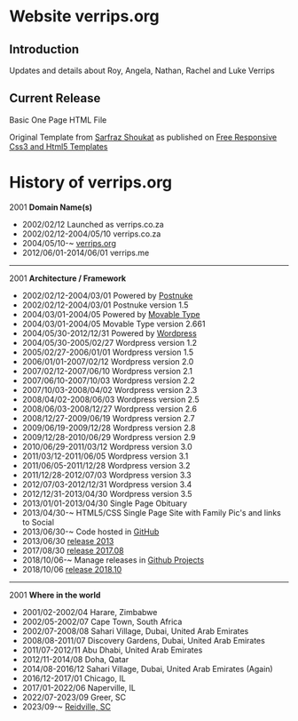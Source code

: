 Website verrips.org
===================

Introduction
------------
Updates and details about Roy, Angela, Nathan, Rachel and Luke Verrips


Current Release
---------------
Basic One Page HTML File

Original Template from [Sarfraz Shoukat](http://esarfraz.com) as published on [Free Responsive Css3 and Html5 Templates](http://www.html5xcss3.com/2012/07/html5-template-onepager-responsive.html)

History of verrips.org
======================

2001 <b>Domain Name(s)</b>

-   2002/02/12 Launched as verrips.co.za
-   2002/02/12-2004/05/10 verrips.co.za
-   2004/05/10-~ [verrips.org](https://verrips.org)
-   2012/06/01-2014/06/01 verrips.me

* * *

2001 <b>Architecture / Framework</b>

-   2002/02/12-2004/03/01 Powered by [Postnuke](http://postnuke.com)
-   2002/02/12-2004/03/01 Postnuke version 1.5
-   2004/03/01-2004/05 Powered by [Movable Type](https://www.movabletype.org)
-   2004/03/01-2004/05 Movable Type version 2.661
-   2004/05/30-2012/12/31 Powered by [Wordpress](http://wordpress.org)
-   2004/05/30-2005/02/27 Wordpress version 1.2
-   2005/02/27-2006/01/01 Wordpress version 1.5
-   2006/01/01-2007/02/12 Wordpress version 2.0
-   2007/02/12-2007/06/10 Wordpress version 2.1
-   2007/06/10-2007/10/03 Wordpress version 2.2
-   2007/10/03-2008/04/02 Wordpress version 2.3
-   2008/04/02-2008/06/03 Wordpress version 2.5
-   2008/06/03-2008/12/27 Wordpress version 2.6
-   2008/12/27-2009/06/19 Wordpress version 2.7
-   2009/06/19-2009/12/28 Wordpress version 2.8
-   2009/12/28-2010/06/29 Wordpress version 2.9
-   2010/06/29-2011/03/12 Wordpress version 3.0
-   2011/03/12-2011/06/05 Wordpress version 3.1
-   2011/06/05-2011/12/28 Wordpress version 3.2
-   2011/12/28-2012/07/03 Wordpress version 3.3
-   2012/07/03-2012/12/31 Wordpress version 3.4
-   2012/12/31-2013/04/30 Wordpress version 3.5
-   2013/01/01-2013/04/30 Single Page Obituary
-   2013/04/30-~ HTML5/CSS Single Page Site with Family Pic's and links to Social
-   2013/06/30-~ Code hosted in [GitHub](https://github.com/rverrips/verrips.org)
-   2013/06/30 [release 2013](https://github.com/rverrips/verrips.org/tree/2013)
-   2017/08/30 [release 2017.08](https://github.com/rverrips/verrips.org/tree/2017.08)
-   2018/10/06-~ Manage releases in [Github Projects](https://github.com/rverrips/verrips.org/projects/)
-   2018/10/06 [release 2018.10](https://github.com/rverrips/verrips.org/tree/2018.10)

* * *

2001 <b>Where in the world</b>

-   2001/02-2002/04 Harare, Zimbabwe
-   2002/05-2002/07 Cape Town, South Africa
-   2002/07-2008/08 Sahari Village, Dubai, United Arab Emirates
-   2008/08-2011/07 Discovery Gardens, Dubai, United Arab Emirates
-   2011/07-2012/11 Abu Dhabi, United Arab Emirates
-   2012/11-2014/08 Doha, Qatar
-   2014/08-2016/12 Sahari Village, Dubai, United Arab Emirates (Again)
-   2016/12-2017/01 Chicago, IL
-   2017/01-2022/06 Naperville, IL
-   2022/07-2023/09 Greer, SC
-   2023/09-~ [Reidville, SC](https://www.townofreidvillesc.com/)

